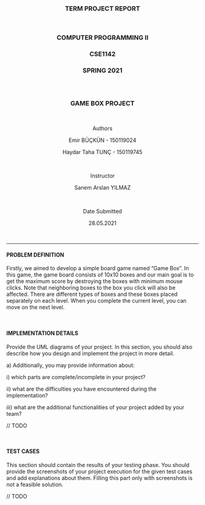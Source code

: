 <h3 align="center">TERM PROJECT REPORT</h3><br/>

<h3 align="center">COMPUTER PROGRAMMING II</h3>
<h3 align="center">CSE1142</h3>
<h3 align="center">SPRING 2021<h3/><br/>

<h3 align="center">GAME BOX PROJECT</h3><br/>

<p align="center">Authors</p>
<p align="center">Emir BÜÇKÜN - 150119024</p>
<p align="center">Haydar Taha TUNÇ - 150119745</p><br/>

<p align="center">Instructor</p>
<p align="center">Sanem Arslan YILMAZ</p><br/>

<p align="center">Date Submitted</p>
<p align="center">28.05.2021<p/><br/>
<hr/>
<h4>PROBLEM DEFINITION</h4>

Firstly, we aimed to develop a simple board game named “Game Box”. In this game, the game board consists of 10x10 boxes and our main goal is to get the maximum score by destroying the boxes with minimum mouse clicks. Note that neighboring boxes to the box you click will also be affected. There are different types of boxes and these boxes placed separately on each level. When you complete the current level, you can move on the next level. 

<br/><h4>IMPLEMENTATION DETAILS</h4>

Provide the UML diagrams of your project. In this section, you should also describe how you design and implement the project in more detail.

a) Additionally, you may provide information about:

i) which parts are complete/incomplete in your project?

ii) what are the difficulties you have encountered during the implementation?

iii) what are the additional functionalities of your project added by your team?

// TODO

<br/><h4>TEST CASES</h4>

This section should contain the results of your testing phase. You should provide the screenshots of your project execution for the given test cases and add explanations about them. Filling this part only with screenshots is not a feasible solution.

// TODO
